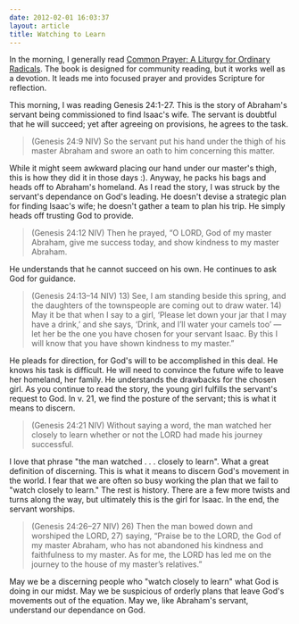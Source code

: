 ```yaml
---
date: 2012-02-01 16:03:37
layout: article
title: Watching to Learn
---
```


In the morning, I generally read [Common Prayer: A Liturgy for Ordinary Radicals](http://www.amazon.com/Common-Prayer-Ordinary-Radicals-ebook/dp/B003V4B574/ref=kinw_dp_ke?ie=UTF8&m;=AG56TWVU5XWC2). The book is designed for community reading, but it works well as a devotion. It leads me into focused prayer and provides Scripture for reflection.

This morning, I was reading Genesis 24:1-27. This is the story of Abraham's servant being commissioned to find Isaac's wife. The servant is doubtful that he will succeed; yet after agreeing on provisions, he agrees to the task.

>(Genesis 24:9 NIV) So the servant put his hand under the thigh of his master Abraham and swore an oath to him concerning this matter. 

While it might seem awkward placing our hand under our master's thigh, this is how they did it in those days :). Anyway, he packs his bags and heads off to Abraham's homeland. As I read the story, I was struck by the servant's dependance on God's leading. He doesn't devise a strategic plan for finding Isaac's wife; he doesn't gather a team to plan his trip. He simply heads off trusting God to provide.

>(Genesis 24:12 NIV) Then he prayed, “O LORD, God of my master Abraham, give me success today, and show kindness to my master Abraham.

He understands that he cannot succeed on his own. He continues to ask God for guidance.

>(Genesis 24:13–14 NIV)  13) See, I am standing beside this spring, and the daughters of the townspeople are coming out to draw water. 14) May it be that when I say to a girl, ‘Please let down your jar that I may have a drink,’ and she says, ‘Drink, and I’ll water your camels too’ — let her be the one you have chosen for your servant Isaac. By this I will know that you have shown kindness to my master.” 

He pleads for direction, for God's will to be accomplished in this deal. He knows his task is difficult. He will need to convince the future wife to leave her homeland, her family. He understands the drawbacks for the chosen girl. As you continue to read the story, the young girl fulfills the servant's request to God. In v. 21, we find the posture of the servant; this is what it means to discern.

>(Genesis 24:21 NIV) Without saying a word, the man watched her closely to learn whether or not the LORD had made his journey successful. 

I love that phrase "the man watched . . . closely to learn". What a great definition of discerning. This is what it means to discern God's movement in the world. I fear that we are often so busy working the plan that we fail to "watch closely to learn." The rest is history. There are a few more twists and turns along the way, but ultimately this is the girl for Isaac. In the end, the servant worships.

>(Genesis 24:26–27 NIV)  26) Then the man bowed down and worshiped the LORD, 27) saying, “Praise be to the LORD, the God of my master Abraham, who has not abandoned his kindness and faithfulness to my master. As for me, the LORD has led me on the journey to the house of my master’s relatives.” 

May we be a discerning people who "watch closely to learn" what God is doing in our midst. May we be suspicious of orderly plans that leave God's movements out of the equation. May we, like Abraham's servant, understand our dependance on God.
